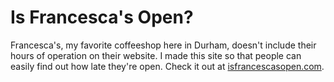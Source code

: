 Is Francesca's Open?
====================

Francesca's, my favorite coffeeshop here in Durham, doesn't include their hours of operation on their website. I made this site so that people can easily find out how late they're open. Check it out at [isfrancescasopen.com][ifo].

  [ifo]: http://isfrancescasopen.com/
